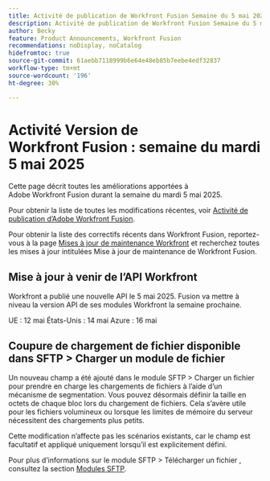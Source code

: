 ```yaml
---
title: Activité de publication de Workfront Fusion Semaine du 5 mai 2025
description: Activité de publication de Workfront Fusion Semaine du 5 mai 2025
author: Becky
feature: Product Announcements, Workfront Fusion
recommendations: noDisplay, noCatalog
hidefromtoc: true
source-git-commit: 61aebb7118999b6e64e48eb85b7eebe4edf32837
workflow-type: tm+mt
source-wordcount: '196'
ht-degree: 30%

---
```


# Activité Version de Workfront Fusion : semaine du mardi 5 mai 2025

Cette page décrit toutes les améliorations apportées à Adobe Workfront Fusion durant la semaine du mardi 5 mai 2025.

Pour obtenir la liste de toutes les modifications récentes, voir [Activité de publication d’Adobe Workfront Fusion](/help/workfront-fusion/fusion-product-releases/fusion-release-activity.md).

Pour obtenir la liste des correctifs récents dans Workfront Fusion, reportez-vous à la page [Mises à jour de maintenance Workfront](https://experienceleague.adobe.com/fr/docs/workfront-known-issues/releases/current-updates) et recherchez toutes les mises à jour intitulées Mise à jour de maintenance de Workfront Fusion.

## Mise à jour à venir de l’API Workfront

Workfront a publié une nouvelle API le 5 mai 2025. Fusion va mettre à niveau la version API de ses modules Workfront la semaine prochaine.

UE : 12 mai
États-Unis : 14 mai
Azure : 16 mai

## Coupure de chargement de fichier disponible dans SFTP > Charger un module de fichier

Un nouveau champ a été ajouté dans le module SFTP > Charger un fichier pour prendre en charge les chargements de fichiers à l’aide d’un mécanisme de segmentation. Vous pouvez désormais définir la taille en octets de chaque bloc lors du chargement de fichiers. Cela s’avère utile pour les fichiers volumineux ou lorsque les limites de mémoire du serveur nécessitent des chargements plus petits.

Cette modification n’affecte pas les scénarios existants, car le champ est facultatif et appliqué uniquement lorsqu’il est explicitement défini.

Pour plus d’informations sur le module SFTP > Télécharger un fichier , consultez la section [Modules SFTP](/help/workfront-fusion/references/apps-and-modules/universal-connectors/sftp.md).

